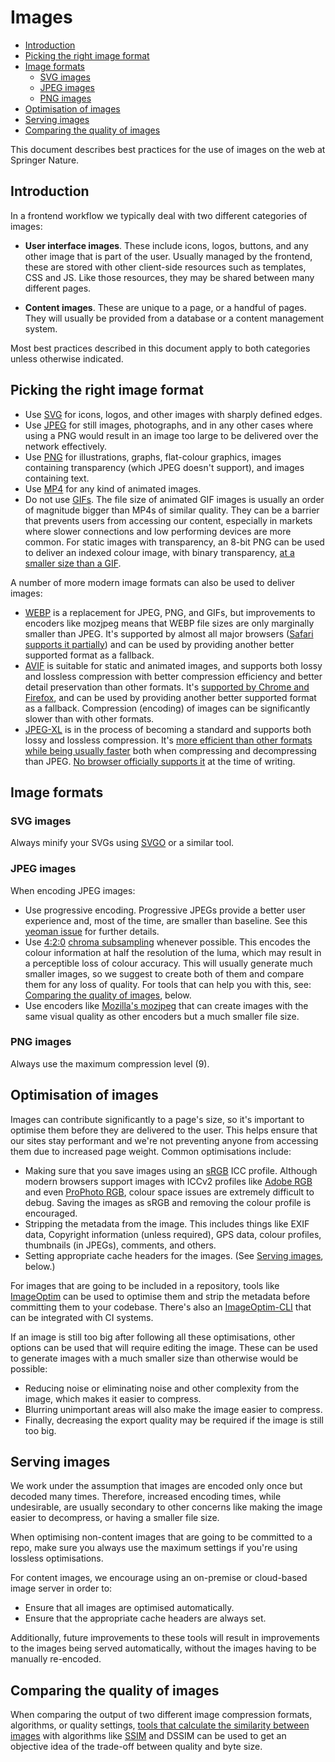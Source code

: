 # Images

* [Introduction](#introduction)
* [Picking the right image format](#picking-the-right-image-format)
* [Image formats](#image-formats)
  * [SVG images](#svg-images)
  * [JPEG images](#jpeg-images)
  * [PNG images](#png-images)
* [Optimisation of images](#optimisation-of-images)
* [Serving images](#serving-images)
* [Comparing the quality of images](#comparing-the-quality-of-images)

This document describes best practices for the use of images on the web at Springer Nature.

## Introduction

In a frontend workflow we typically deal with two different categories of images:

* **User interface images**. These include icons, logos, buttons, and any other image that is part of the user. Usually managed by the frontend, these are stored with other client-side resources such as templates, CSS and JS. Like those resources, they may be shared between many different pages.

* **Content images**. These are unique to a page, or a handful of pages. They will usually be provided from a database or a content management system.

Most best practices described in this document apply to both categories unless otherwise indicated.

## Picking the right image format

* Use [SVG](https://en.wikipedia.org/wiki/Scalable_Vector_Graphics) for icons, logos, and other images with sharply defined edges.
* Use [JPEG](https://en.wikipedia.org/wiki/JPEG) for still images, photographs, and in any other cases where using a PNG would result in an image too large to be delivered over the network effectively.
* Use [PNG](https://en.wikipedia.org/wiki/Portable_Network_Graphics) for illustrations, graphs, flat-colour graphics, images containing transparency (which JPEG doesn't support), and images containing text.
* Use [MP4](https://en.wikipedia.org/wiki/MPEG-4_Part_14) for any kind of animated images.
* Do not use [GIFs](https://en.wikipedia.org/wiki/GIF). The file size of animated GIF images is usually an order of magnitude bigger than MP4s of similar quality. They can be a barrier that prevents users from accessing our content, especially in markets where slower connections and low performing devices are more common. For static images with transparency, an 8-bit PNG can be used to deliver an indexed colour image, with binary transparency, [at a smaller size than a GIF](https://helpx.adobe.com/photoshop-elements/using/optimizing-images-gif-or-png.html).

A number of more modern image formats can also be used to deliver images:

* [WEBP](https://en.wikipedia.org/wiki/WebP) is a replacement for JPEG, PNG, and GIFs, but improvements to encoders like mozjpeg means that WEBP file sizes are only marginally smaller than JPEG. It's supported by almost all major browsers ([Safari supports it partially](https://caniuse.com/webp)) and can be used by providing another better supported format as a fallback.
* [AVIF](https://en.wikipedia.org/wiki/AVIF) is suitable for static and animated images, and supports both lossy and lossless compression with better compression efficiency and better detail preservation than other formats. It's [supported by Chrome and Firefox](https://caniuse.com/avif), and can be used by providing another better supported format as a fallback. Compression (encoding) of images can be significantly slower than with other formats.
* [JPEG-XL](https://en.wikipedia.org/wiki/JPEG_XL) is in the process of becoming a standard and supports both lossy and lossless compression. It's [more efficient than other formats while being usually faster](https://cloudinary.com/blog/how_jpeg_xl_compares_to_other_image_codecs
) both when compressing and decompressing than JPEG. [No browser officially supports it](https://caniuse.com/jpegxl) at the time of writing.

## Image formats

### SVG images

Always minify your SVGs using [SVGO](https://github.com/svg/svgo) or a similar tool.

### JPEG images

When encoding JPEG images:

* Use progressive encoding. Progressive JPEGs provide a better user experience and, most of the time, are smaller than baseline. See this [yeoman issue](https://github.com/yeoman/yeoman/issues/810) for further details.
* Use [4:2:0](https://en.wikipedia.org/wiki/Chroma_subsampling#4:2:0) [chroma subsampling](https://en.wikipedia.org/wiki/Chroma_subsampling) whenever possible. This encodes the colour information at half the resolution of the luma, which may result in a perceptible loss of colour accuracy. This will usually generate much smaller images, so we suggest to create both of them and compare them for any loss of quality. For tools that can help you with this, see: [Comparing the quality of images](#comparing-the-quality-of-images), below.
* Use encoders like [Mozilla's mozjpeg](https://github.com/mozilla/mozjpeg) that can create images with the same visual quality as other encoders but a much smaller file size.

### PNG images

Always use the maximum compression level (9).

## Optimisation of images

Images can contribute significantly to a page's size, so it's important to optimise them before they are delivered to the user. This helps ensure that our sites stay performant and we're not preventing anyone from accessing them due to increased page weight. Common optimisations include:

* Making sure that you save images using an [sRGB](https://en.wikipedia.org/wiki/SRGB) ICC profile. Although modern browsers support images with ICCv2 profiles like [Adobe RGB](https://en.wikipedia.org/wiki/Adobe_RGB_color_space) and even [ProPhoto RGB](https://en.wikipedia.org/wiki/ProPhoto_RGB_color_space), colour space issues are extremely difficult to debug. Saving the images as sRGB and removing the colour profile is encouraged.
* Stripping the metadata from the image. This includes things like EXIF data, Copyright information (unless required), GPS data, colour profiles, thumbnails (in JPEGs), comments, and others.
* Setting appropriate cache headers for the images. (See [Serving images](#serving-images), below.)

For images that are going to be included in a repository, tools like [ImageOptim](https://imageoptim.com/mac) can be used to optimise them and strip the metadata before committing them to your codebase. There's also an [ImageOptim-CLI](https://github.com/JamieMason/ImageOptim-CLI) that can be integrated with CI systems.

If an image is still too big after following all these optimisations, other options can be used that will require editing the image. These can be used to generate images with a much smaller size than otherwise would be possible:

* Reducing noise or eliminating noise and other complexity from the image, which makes it easier to compress.
* Blurring unimportant areas will also make the image easier to compress.
* Finally, decreasing the export quality may be required if the image is still too big.

## Serving images

We work under the assumption that images are encoded only once but decoded many times. Therefore, increased encoding times, while undesirable, are usually secondary to other concerns like making the image easier to decompress, or having a smaller file size.

When optimising non-content images that are going to be committed to a repo, make sure you always use the maximum settings if you're using lossless optimisations.

For content images, we encourage using an on-premise or cloud-based image server in order to:

* Ensure that all images are optimised automatically.
* Ensure that the appropriate cache headers are always set.

Additionally, future improvements to these tools will result in improvements to the images being served automatically, without the images having to be manually re-encoded.

## Comparing the quality of images

When comparing the output of two different image compression formats, algorithms, or quality settings, [tools that calculate the similarity between images](https://github.com/kornelski/dssim) with algorithms like [SSIM](http://en.wikipedia.org/wiki/Structural_similarity) and DSSIM can be used to get an objective idea of the trade-off between quality and byte size.
